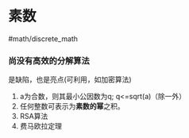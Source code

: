 # 素数
#math/discrete_math

### 尚没有高效的分解算法
是缺陷，也是亮点(可利用，如加密算法)

1. a为合数，则其最小公因数为q; q<=sqrt(a)（除一外）
2. 任何整数可表示为**素数的幂**之积。
3. RSA算法
4. 费马欧拉定理

